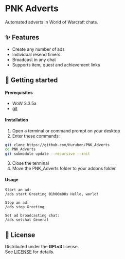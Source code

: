 # PNK Adverts

Automated adverts in World of Warcraft chats.

## ✨ Features

- Create any number of ads
- Individual resend timers
- Broadcast in any chat
- Supports item, quest and achievement links

## 🚀 Getting started

#### Prerequisites

- WoW 3.3.5a
- [git](https://git-scm.com/downloads)

#### Installation

1. Open a terminal or command prompt on your desktop
2. Enter these commands:
```bash
git clone https://github.com/Hurubon/PNK_Adverts
cd PNK_Adverts
git submodule update --recursive --init
```
3. Close the terminal
4. Move the PNK_Adverts folder to your addons folder

#### Usage
```
Start an ad:
/ads start Greeting 01h00m00s Hello, world!

Stop an ad:
/ads stop Greeting

Set ad broadcasting chat:
/ads setchat General
```

## 📜 License

Distributed under the **GPLv3** license.\
See [LICENSE](LICENSE) for details.
